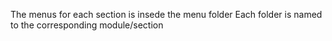 The menus for each section is insede the menu folder
Each folder is named to the corresponding module/section

